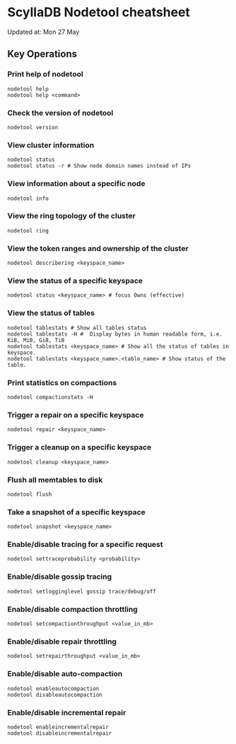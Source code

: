 # ScyllaDB Nodetool cheatsheet

Updated at: Mon 27 May

## Key Operations

### Print help of  nodetool

```shell
nodetool help
nodetool help <command>
```

### Check the version of nodetool

```shell
nodetool version
```

### View cluster information

```shell
nodetool status
nodetool status -r # Show node domain names instead of IPs
```

### View information about a specific node

```shell
nodetool info
```

### View the ring topology of the cluster

```shell
nodetool ring
```

### View the token ranges and ownership of the cluster

```shell
nodetool describering <keyspace_name>
```

### View the status of a specific keyspace

```shell
nodetool status <keyspace_name> # focus Owns (effective)
```

### View the status of tables

```shell
nodetool tablestats # Show all tables status
nodetool tablestats -H #  Display bytes in human readable form, i.e. KiB, MiB, GiB, TiB
nodetool tablestats <keyspace_name> # Show all the status of tables in keyspace.
nodetool tablestats <keyspace_name>.<table_name> # Show status of the table.
```

### Print statistics on compactions

```shell
nodetool compactionstats -H
```

### Trigger a repair on a specific keyspace

```shell
nodetool repair <keyspace_name>
```

### Trigger a cleanup on a specific keyspace

```shell
nodetool cleanup <keyspace_name>
```

### Flush all memtables to disk

```shell
nodetool flush
```

### Take a snapshot of a specific keyspace

```shell
nodetool snapshot <keyspace_name>
```

### Enable/disable tracing for a specific request

```shell
nodetool settraceprobability <probability>
```

### Enable/disable gossip tracing

```shell
nodetool setlogginglevel gossip trace/debug/off
```

### Enable/disable compaction throttling

```shell
nodetool setcompactionthroughput <value_in_mb>
```

### Enable/disable repair throttling

```shell
nodetool setrepairthroughput <value_in_mb>
```

### Enable/disable auto-compaction

```shell
nodetool enableautocompaction
nodetool disableautocompaction
```

### Enable/disable incremental repair

```shell
nodetool enableincrementalrepair
nodetool disableincrementalrepair
```
